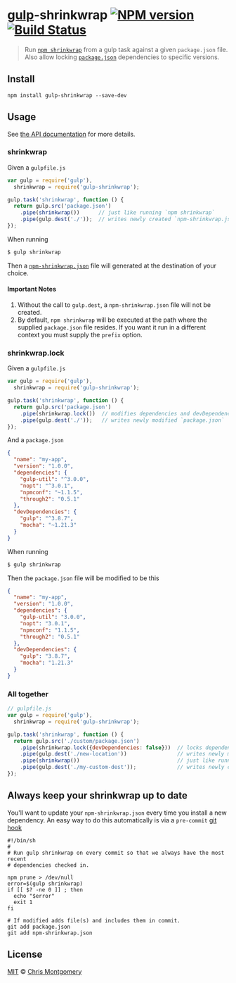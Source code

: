 # [gulp](http://gulpjs.com/)-shrinkwrap [![NPM version][npm-image]][npm-url] [![Build Status][travis-image]][travis-url]

> Run [`npm shrinkwrap`](https://www.npmjs.org/doc/cli/npm-shrinkwrap.html) from a gulp task against a given `package.json` file.
> Also allow locking [`package.json`](https://www.npmjs.org/doc/files/package.json.html#dependencies) dependencies to specific versions.

## Install

```shell
npm install gulp-shrinkwrap --save-dev
```

## Usage

See [the API documentation](docs/API.md) for more details.

### shrinkwrap

Given a `gulpfile.js`

```js
var gulp = require('gulp'),
  shrinkwrap = require('gulp-shrinkwrap');

gulp.task('shrinkwrap', function () {
  return gulp.src('package.json')
    .pipe(shrinkwrap())      // just like running `npm shrinkwrap`
    .pipe(gulp.dest('./'));  // writes newly created `npm-shrinkwrap.json` to the location of your choice
});
```

When running

```bash
$ gulp shrinkwrap
```

Then a [`npm-shrinkwrap.json`](https://www.npmjs.org/doc/cli/npm-shrinkwrap.html) file will generated at the
destination of your choice.

#### Important Notes

1. Without the call to `gulp.dest`, a `npm-shrinkwrap.json` file will not be created.
2. By default, `npm shrinkwrap` will be executed at the path where the supplied `package.json` file resides. If you want it run in a different context you must supply the `prefix` option.

### shrinkwrap.lock

Given a `gulpfile.js`

```js
var gulp = require('gulp'),
  shrinkwrap = require('gulp-shrinkwrap');

gulp.task('shrinkwrap', function () {
  return gulp.src('package.json')
    .pipe(shrinkwrap.lock())  // modifies dependencies and devDependencies in package.json to specific versions 
    .pipe(gulp.dest('./'));   // writes newly modified `package.json`
});
```

And a `package.json`

```json
{
  "name": "my-app",
  "version": "1.0.0",
  "dependencies": {
    "gulp-util": "^3.0.0",
    "nopt": "^3.0.1",
    "npmconf": "~1.1.5",
    "through2": "0.5.1"
  },
  "devDependencies": {
    "gulp": "^3.8.7",
    "mocha": "~1.21.3"
  }
}
```

When running

```bash
$ gulp shrinkwrap
```

Then the `package.json` file will be modified to be this

```json
{
  "name": "my-app",
  "version": "1.0.0",
  "dependencies": {
    "gulp-util": "3.0.0",
    "nopt": "3.0.1",
    "npmconf": "1.1.5",
    "through2": "0.5.1"
  },
  "devDependencies": {
    "gulp": "3.8.7",
    "mocha": "1.21.3"
  }
}
```

### All together

```js
// gulpfile.js
var gulp = require('gulp'),
  shrinkwrap = require('gulp-shrinkwrap');

gulp.task('shrinkwrap', function () {
  return gulp.src('./custom/package.json')
    .pipe(shrinkwrap.lock({devDependencies: false}))  // locks dependencies only in `package.json` to specific versions 
    .pipe(gulp.dest('./new-location'))                // writes newly modified `package.json`
    .pipe(shrinkwrap())                               // just like running `npm shrinkwrap`
    .pipe(gulp.dest('./my-custom-dest'));             // writes newly created `npm-shrinkwrap.json` to the location of your choice
});
```

## Always keep your shrinkwrap up to date

You'll want to update your `npm-shrinkwrap.json` every time you install a new dependency.
An easy way to do this automatically is via a `pre-commit` [git hook](https://www.kernel.org/pub/software/scm/git/docs/githooks.html)

```shell
#!/bin/sh
#
# Run gulp shrinkwrap on every commit so that we always have the most recent
# dependencies checked in.
 
npm prune > /dev/null
error=$(gulp shrinkwrap)
if [[ $? -ne 0 ]] ; then
  echo "$error"
  exit 1
fi
 
# If modified adds file(s) and includes them in commit.
git add package.json
git add npm-shrinkwrap.json
```

## License

[MIT](http://opensource.org/licenses/MIT) © [Chris Montgomery](http://www.chrismontgomery.info/)

[npm-url]: https://npmjs.org/package/gulp-shrinkwrap
[npm-image]: http://img.shields.io/npm/v/gulp-shrinkwrap.svg
[travis-image]: https://travis-ci.org/chmontgomery/gulp-shrinkwrap.svg?branch=master
[travis-url]: https://travis-ci.org/chmontgomery/gulp-shrinkwrap